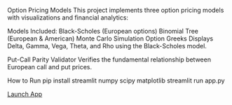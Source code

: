 Option Pricing Models
This project implements three option pricing models with visualizations and financial analytics:

Models Included:
Black-Scholes (European options)
Binomial Tree (European & American)
Monte Carlo Simulation
Option Greeks
Displays Delta, Gamma, Vega, Theta, and Rho using the Black-Scholes model.

Put-Call Parity Validator
Verifies the fundamental relationship between European call and put prices.

How to Run
pip install streamlit numpy scipy matplotlib
streamlit run app.py

[Launch App]( https://option-pricing-app-x123.streamlit.app/ )

